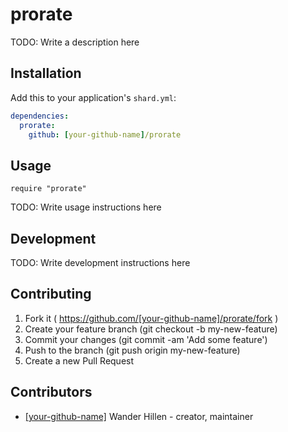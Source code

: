 # prorate

TODO: Write a description here

## Installation

Add this to your application's `shard.yml`:

```yaml
dependencies:
  prorate:
    github: [your-github-name]/prorate
```

## Usage

```crystal
require "prorate"
```

TODO: Write usage instructions here

## Development

TODO: Write development instructions here

## Contributing

1. Fork it ( https://github.com/[your-github-name]/prorate/fork )
2. Create your feature branch (git checkout -b my-new-feature)
3. Commit your changes (git commit -am 'Add some feature')
4. Push to the branch (git push origin my-new-feature)
5. Create a new Pull Request

## Contributors

- [[your-github-name]](https://github.com/[your-github-name]) Wander Hillen - creator, maintainer
